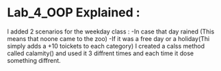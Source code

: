 # Lab_4_OOP Explained :
I added 2 scenarios for the weekday class :
  -In case that day rained (This means that noone came to the zoo)
  -If it was a free day or a holiday(Thi simply adds a +10 toickets to each category)
 I created a calss method called calamity() and used it 3 diffrent times and each time it dose something diffrent.
